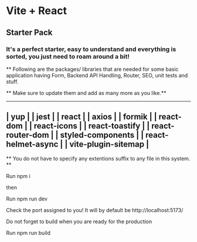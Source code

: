 # Vite + React
## Starter Pack 
### It's a perfect starter, easy to understand and everything is sorted, you just need to roam around a bit!


** Following are the packages/ libraries that are needed for some basic application 
having Form, Backend API Handling, Router, SEO, unit tests and stuff.

** Make sure to update them and add as many more as you like.**

--------------------------------------------------------------------------------------
|   yup                                                                              |
|   jest                                                                             |
|   react                                                                            |
|   axios                                                                            |
|   formik                                                                           |
|   react-dom                                                                        |
|   react-icons                                                                      |
|   react-toastify                                                                   |
|   react-router-dom                                                                 |
|   styled-components                                                                |
|   react-helmet-async                                                               |
|   vite-plugin-sitemap                                                              |
--------------------------------------------------------------------------------------

** You do not have to specify any extentions suffix to any file in this system. **

Run npm i 

then 

Run npm run dev 

Check the port assigned to you! It will by default be http://localhost:5173/

Do not forget to build when you are ready for the production

Run npm run build